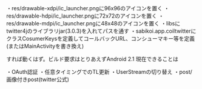 ・res/drawable-xdpi/ic_launcher.pngに96x96のアイコンを置く
・res/drawable-hdpi/ic_launcher.pngに72x72のアイコンを置く
・res/drawable-mdpi/ic_launcher.pngに48x48のアイコンを置く
・libsにtwitter4jのライブラリjar(3.0.3)を入れてパスを通す
・sabikoi.app.coiltwitterにクラスCosumerKeysを定義してコールバックURL、コンシューマキー等を定義(またはMainActivityを書き換え)

すれば動くはず。ビルド要求はとりあえずAndroid 2.1
現在できることは

・OAuth認証
・任意タイミングでのTL更新
・UserStreamの切り替え
・post/画像付きpost(twitter公式)
